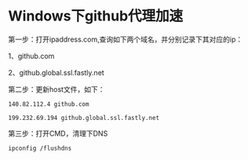 # Windows下github代理加速

第一步：打开ipaddress.com,查询如下两个域名，并分别记录下其对应的ip：

1、github.com

2、github.global.ssl.fastly.net

第二步：更新host文件，如下：
```shell
140.82.112.4 github.com

199.232.69.194 github.global.ssl.fastly.net
```

第三步：打开CMD，清理下DNS
```shell
ipconfig /flushdns
```